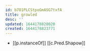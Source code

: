 ```yaml
---
id: b7O1PLCStpoGmASG7txfA
title: growled
desc: ''
updated: 1644178828020
created: 1644178823771
---
```



- [[p.instanceOf]] [[c.Pred.Shapow]]
